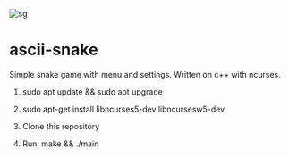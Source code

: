 
![sg](https://github.com/GeorgiiIgnatenko/ascii-snake/assets/48638830/b10dae61-d2ca-4ab1-89da-1964605021a6)

# ascii-snake

Simple snake game with menu and settings. Written on c++ with ncurses.

1. sudo apt update && sudo apt upgrade

2. sudo apt-get install libncurses5-dev libncursesw5-dev

3. Clone this repository

4. Run: make && ./main
